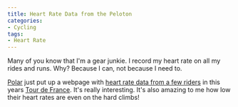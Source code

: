 ```yaml
---
title: Heart Rate Data from the Peloton
categories:
- Cycling
tags:
- Heart Rate
---
```


Many of you know that I'm a gear junkie. I record my heart rate on all my rides and runs. Why? Because I can, not because I need to.

[Polar](http://www.polarusa.com/) just put up a webpage with [heart rate data from a few riders](http://tdf.polar.fi/tourdefrance/heartrates.html) in this years [Tour de France](http://www.letour.com/indexus.html). It's really interesting. It's also amazing to me how low their heart rates are even on the hard climbs!
